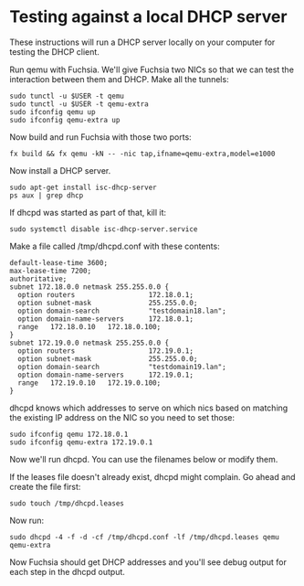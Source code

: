 # Testing against a local DHCP server

These instructions will run a DHCP server locally on your computer for testing
the DHCP client.

Run qemu with Fuchsia. We'll give Fuchsia two NICs so that we can test the
interaction between them and DHCP. Make all the tunnels:

    sudo tunctl -u $USER -t qemu
    sudo tunctl -u $USER -t qemu-extra
    sudo ifconfig qemu up
    sudo ifconfig qemu-extra up

Now build and run Fuchsia with those two ports:

    fx build && fx qemu -kN -- -nic tap,ifname=qemu-extra,model=e1000

Now install a DHCP server.

    sudo apt-get install isc-dhcp-server
    ps aux | grep dhcp

If dhcpd was started as part of that, kill it:

    sudo systemctl disable isc-dhcp-server.service

Make a file called /tmp/dhcpd.conf with these contents:

    default-lease-time 3600;
    max-lease-time 7200;
    authoritative;
    subnet 172.18.0.0 netmask 255.255.0.0 {
      option routers                  172.18.0.1;
      option subnet-mask              255.255.0.0;
      option domain-search            "testdomain18.lan";
      option domain-name-servers      172.18.0.1;
      range   172.18.0.10   172.18.0.100;
    }
    subnet 172.19.0.0 netmask 255.255.0.0 {
      option routers                  172.19.0.1;
      option subnet-mask              255.255.0.0;
      option domain-search            "testdomain19.lan";
      option domain-name-servers      172.19.0.1;
      range   172.19.0.10   172.19.0.100;
    }

dhcpd knows which addresses to serve on which nics based on matching the
existing IP address on the NIC so you need to set those:

    sudo ifconfig qemu 172.18.0.1
    sudo ifconfig qemu-extra 172.19.0.1

Now we'll run dhcpd.  You can use the filenames below or modify them.

If the leases file doesn't already exist, dhcpd might complain.  Go ahead and
create the file first:

    sudo touch /tmp/dhcpd.leases

Now run:

    sudo dhcpd -4 -f -d -cf /tmp/dhcpd.conf -lf /tmp/dhcpd.leases qemu qemu-extra

Now Fuchsia should get DHCP addresses and you'll see debug output for each step
in the dhcpd output.
